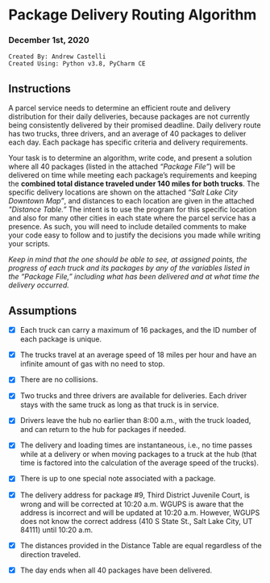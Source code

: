 # Package Delivery Routing Algorithm
### December 1st, 2020

    Created By: Andrew Castelli
    Created Using: Python v3.8, PyCharm CE

## Instructions
A parcel service needs to determine an efficient route and delivery distribution for their daily deliveries, because packages are not currently being consistently delivered by their promised deadline. Daily delivery route has two trucks, three drivers, and an average of 40 packages to deliver each day. Each package has specific criteria and delivery requirements.

Your task is to determine an algorithm, write code, and present a solution where all 40 packages (listed in the attached *“Package File”*) will be delivered on time while meeting each package’s requirements and keeping the **combined total distance traveled under 140 miles for both trucks**. The specific delivery locations are shown on the attached *“Salt Lake City Downtown Map”*, and distances to each location are given in the attached *"Distance Table.”* The intent is to use the program for this specific location and also for many other cities in each state where the parcel service has a presence. As such, you will need to include detailed comments to make your code easy to follow and to justify the decisions you made while writing your scripts.

*Keep in mind that the one should be able to see, at assigned points, the progress of each truck and its packages by any of the variables listed in the “Package File,” including what has been delivered and at what time the delivery occurred.*

## Assumptions
- [x] Each truck can carry a maximum of 16 packages, and the ID number of each package is unique.

- [x] The trucks travel at an average speed of 18 miles per hour and have an infinite amount of gas with no need to stop.

- [x] There are no collisions.

- [x] Two trucks and three drivers are available for deliveries. Each driver stays with the same truck as long as that truck is in service.

- [x] Drivers leave the hub no earlier than 8:00 a.m., with the truck loaded, and can return to the hub for packages if needed. 

- [x] The delivery and loading times are instantaneous, i.e., no time passes while at a delivery or when moving packages to a truck at the hub (that time is factored into the calculation of the average speed of the trucks).

- [x] There is up to one special note associated with a package.

- [x] The delivery address for package #9, Third District Juvenile Court, is wrong and will be corrected at 10:20 a.m. WGUPS is aware that the address is incorrect and will be updated at 10:20 a.m. However, WGUPS does not know the correct address (410 S State St., Salt Lake City, UT 84111) until 10:20 a.m.

- [x] The distances provided in the Distance Table are equal regardless of the direction traveled.

- [x] The day ends when all 40 packages have been delivered.

